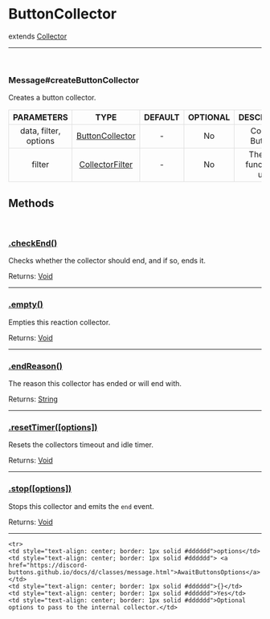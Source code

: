 # ButtonCollector

extends [Collector]()

<hr>
<br>


### Message#createButtonCollector

Creates a button collector.

<html>
<body>
<table>
  <tr>
    <th style="text-align: center; border: 1px solid #dddddd">PARAMETERS</th>
    <th style="text-align: center; border: 1px solid #dddddd">TYPE</th>
    <th style="text-align: center; border: 1px solid #dddddd">DEFAULT</th>
    <th style="text-align: center; border: 1px solid #dddddd" >OPTIONAL</th>
    <th style="text-align: center; border: 1px solid #dddddd">DESCRIPTION</th>
   </tr>

  
  <tr>
    <td style="text-align: center; border: 1px solid #dddddd">data, filter, options</td>
    <td style="text-align: center; border: 1px solid #dddddd"> <a href="https://github.com/AngeloCore/discord-buttons/blob/dev/src/v12/Classes/ButtonCollector.js">ButtonCollector</a></td>
    <td style="text-align: center; border: 1px solid #dddddd">-</td>
    <td style="text-align: center; border: 1px solid #dddddd">No</td>
    <td style="text-align: center; border: 1px solid #dddddd">Collects Buttons.</td>

  </tr>
  
 

  <tr>
    <td style="text-align: center; border: 1px solid #dddddd">filter</td>
    <td style="text-align: center; border: 1px solid #dddddd"> <a href="https://discord.js.org/#/docs/main/stable/typedef/CollectorFilter">CollectorFilter</a> </td>
    <td style="text-align: center; border: 1px solid #dddddd">-</td>
    <td style="text-align: center; border: 1px solid #dddddd">No</td>
    <td style="text-align: center; border: 1px solid #dddddd">The filter function to use.</td>

  </tr>

  
</table>
</body>
</html>





## Methods

<br>



### [.checkEnd()](https://discord.js.org/#/docs/main/stable/class/ReactionCollector?scrollTo=stop)

Checks whether the collector should end, and if so, ends it.

Returns: [Void](https://developer.mozilla.org/en-US/docs/Web/JavaScript/Reference/Operators/void)

-----

### [.empty()](https://discord.js.org/#/docs/main/stable/class/ReactionCollector?scrollTo=empty)

Empties this reaction collector.

Returns: [Void](https://developer.mozilla.org/en-US/docs/Web/JavaScript/Reference/Operators/void)

---

### [.endReason()](https://discord.js.org/#/docs/main/stable/class/ReactionCollector?scrollTo=endReason)

The reason this collector has ended or will end with.

Returns: [String](https://developer.mozilla.org/en-US/docs/Web/JavaScript/Reference/Global_Objects/String)

---

### [.resetTimer([options])](https://discord.js.org/#/docs/main/stable/class/ReactionCollector?scrollTo=resetTimer)

Resets the collectors timeout and idle timer.

Returns: [Void](https://developer.mozilla.org/en-US/docs/Web/JavaScript/Reference/Operators/void)

---

### [.stop([options])](https://discord.js.org/#/docs/main/stable/class/ReactionCollector?scrollTo=stop)

Stops this collector and emits the `end` event.

Returns: [Void](https://developer.mozilla.org/en-US/docs/Web/JavaScript/Reference/Operators/void)

---



    <tr>
    <td style="text-align: center; border: 1px solid #dddddd">options</td>
    <td style="text-align: center; border: 1px solid #dddddd"> <a href="https://discord-buttons.github.io/docs/d/classes/message.html">AwaitButtonsOptions</a></td>
    <td style="text-align: center; border: 1px solid #dddddd">{}</td>
    <td style="text-align: center; border: 1px solid #dddddd">Yes</td>
    <td style="text-align: center; border: 1px solid #dddddd">Optional options to pass to the internal collector.</td>

  </tr>
